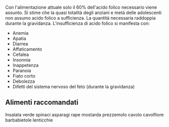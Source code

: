 Con l'alimentazione attuale solo il 60% dell'acido folico necessario viene assunto. Si stime che la quasi totalità degli anziani e metà delle
adolescenti non assumo acido folico a sufficienza. La quantità necessaria raddoppia durante la gravidanza. L'insufficienza di acido folico si
manifesta con:

- Anemia
- Apatia
- Diarrea
- Affaticamento
- Cefalea
- Insonnia
- Inappetenza
- Paranoia
- Fiato corto
- Debolezza
- Difetti del sistema nervoso del feto (durante la gravidanza)

## Alimenti raccomandati

Insalata verde spinaci asparagi rape mostarda prezzemolo cavolo cavolfiore barbabietole lenticchie
